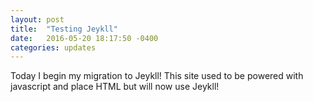 ```yaml
---
layout: post
title:  "Testing Jeykll"
date:   2016-05-20 18:17:50 -0400
categories: updates
---
```

Today I begin my migration to Jeykll! This site used to be powered with javascript and place HTML but will now use Jeykll!
